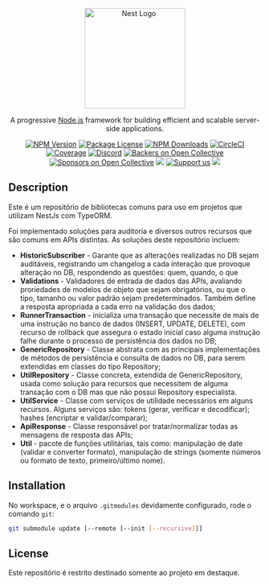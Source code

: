 <p align="center">
  <a href="http://nestjs.com/" target="blank"><img src="https://nestjs.com/img/logo-small.svg" width="200" alt="Nest Logo" /></a>
</p>

[circleci-image]: https://img.shields.io/circleci/build/github/nestjs/nest/master?token=abc123def456
[circleci-url]: https://circleci.com/gh/nestjs/nest

  <p align="center">A progressive <a href="http://nodejs.org" target="_blank">Node.js</a> framework for building efficient and scalable server-side applications.</p>
    <p align="center">
<a href="https://www.npmjs.com/~nestjscore" target="_blank"><img src="https://img.shields.io/npm/v/@nestjs/core.svg" alt="NPM Version" /></a>
<a href="https://www.npmjs.com/~nestjscore" target="_blank"><img src="https://img.shields.io/npm/l/@nestjs/core.svg" alt="Package License" /></a>
<a href="https://www.npmjs.com/~nestjscore" target="_blank"><img src="https://img.shields.io/npm/dm/@nestjs/common.svg" alt="NPM Downloads" /></a>
<a href="https://circleci.com/gh/nestjs/nest" target="_blank"><img src="https://img.shields.io/circleci/build/github/nestjs/nest/master" alt="CircleCI" /></a>
<a href="https://coveralls.io/github/nestjs/nest?branch=master" target="_blank"><img src="https://coveralls.io/repos/github/nestjs/nest/badge.svg?branch=master#9" alt="Coverage" /></a>
<a href="https://discord.gg/G7Qnnhy" target="_blank"><img src="https://img.shields.io/badge/discord-online-brightgreen.svg" alt="Discord"/></a>
<a href="https://opencollective.com/nest#backer" target="_blank"><img src="https://opencollective.com/nest/backers/badge.svg" alt="Backers on Open Collective" /></a>
<a href="https://opencollective.com/nest#sponsor" target="_blank"><img src="https://opencollective.com/nest/sponsors/badge.svg" alt="Sponsors on Open Collective" /></a>
  <a href="https://paypal.me/kamilmysliwiec" target="_blank"><img src="https://img.shields.io/badge/Donate-PayPal-ff3f59.svg"/></a>
    <a href="https://opencollective.com/nest#sponsor"  target="_blank"><img src="https://img.shields.io/badge/Support%20us-Open%20Collective-41B883.svg" alt="Support us"></a>
  <a href="https://twitter.com/nestframework" target="_blank"><img src="https://img.shields.io/twitter/follow/nestframework.svg?style=social&label=Follow"></a>
</p>
  <!--[![Backers on Open Collective](https://opencollective.com/nest/backers/badge.svg)](https://opencollective.com/nest#backer)
  [![Sponsors on Open Collective](https://opencollective.com/nest/sponsors/badge.svg)](https://opencollective.com/nest#sponsor)-->

## Description

Este é um repositório de bibliotecas comuns para uso em projetos que utilizam NestJs com TypeORM.

Foi implementado soluções para auditoria e diversos outros recursos que são comuns em APIs distintas. As soluções deste repositório incluem:
- **HistoricSubscriber** - Garante que as alterações realizadas no DB sejam auditáveis, registrando um changelog a cada interação que provoque alteração no DB, respondendo as questões: quem, quando, o que
- **Validations** - Validadores de entrada de dados das APIs, avaliando proriedades de modelos de objeto que sejam obrigatórios, ou que o tipo, tamanho ou valor padrão sejam predeterminados. Também define a resposta apropriada a cada erro na validação dos dados;
- **RunnerTransaction** - inicializa uma transação que necessite de mais de uma instrução no banco de dados (INSERT, UPDATE, DELETE), com recurso de rollback que assegura o estado inicial caso alguma instrução falhe durante o processo de persistência dos dados no DB;
- **GenericRepository** - Classe abstrata com as principais implementações de métodos de persistência e consulta de dados no DB, para serem extendidas em classes do tipo Repository;
- **UtilRepository** - Classe concreta, extendida de GenericRepository, usada como solução para recursos que necessitem de alguma transação com o DB mas que não possui Repository especialista.
- **UtilService** - Classe com serviços de utilidade necessários em alguns recursos. Alguns serviços são: tokens (gerar, verificar e decodificar); hashes (encriptar e validar/comparar);
- **ApiResponse** - Classe responsável por tratar/normalizar todas as mensagens de resposta das APIs;
- **Util** - pacote de funções utilitárias, tais como: manipulação de date (validar e converter formato), manipulação de strings (somente números ou formato de texto, primeiro/último nome).

## Installation

No workspace, e o arquivo `.gitmodules` devidamente configurado, rode o comando `git`:
```sh
git submodule update [--remote [--init [--recursive]]]
```

## License

Este repositório é restrito destinado somente ao projeto em destaque.

